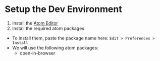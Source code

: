 # Setup the Dev Environment

1. Install the [Atom Editor](https://atom.io/)
2. Install the required atom packages
  - To install them, paste the package name here: `Edit > Preferences > Install`
  - We will use the following atom packages:
    - open-in-browser
